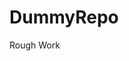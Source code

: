 # DummyRepo
Rough Work 

































































































